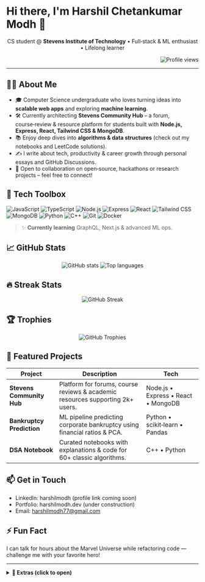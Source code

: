 # Hi there, I'm **Harshil Chetankumar Modh** 👋

<p align="center">
  CS student @ <strong>Stevens Institute of Technology</strong> • Full‑stack &amp; ML enthusiast • Lifelong learner
</p>

<p align="right">
  <img src="https://komarev.com/ghpvc/?username=harshilmodh&style=flat-square" alt="Profile views" />
</p>

---

## 👨‍💻 About Me

- 🎓 Computer Science undergraduate who loves turning ideas into **scalable web apps** and exploring **machine learning**.
- 🛠 Currently architecting **Stevens Community Hub** – a forum, course‑review & resource platform for students built with **Node.js, Express, React, Tailwind CSS & MongoDB**.
- 📚 Enjoy deep dives into **algorithms & data structures** (check out my notebooks and LeetCode solutions).
- ✍️ I write about tech, productivity & career growth through personal essays and GitHub Discussions.
- 🤝 Open to collaboration on open‑source, hackathons or research projects – feel free to connect!

## 🚀 Tech Toolbox

![JavaScript](https://img.shields.io/badge/-JavaScript-black?style=flat-square&logo=javascript)
![TypeScript](https://img.shields.io/badge/-TypeScript-black?style=flat-square&logo=typescript)
![Node.js](https://img.shields.io/badge/-Node.js-black?style=flat-square&logo=node.js)
![Express](https://img.shields.io/badge/-Express-black?style=flat-square&logo=express)
![React](https://img.shields.io/badge/-React-black?style=flat-square&logo=react)
![Tailwind CSS](https://img.shields.io/badge/-Tailwind-111827?style=flat-square&logo=tailwindcss)
![MongoDB](https://img.shields.io/badge/-MongoDB-black?style=flat-square&logo=mongodb)
![Python](https://img.shields.io/badge/-Python-black?style=flat-square&logo=python)
![C++](https://img.shields.io/badge/-C++-black?style=flat-square&logo=c%2b%2b)
![Git](https://img.shields.io/badge/-Git-black?style=flat-square&logo=git)
![Docker](https://img.shields.io/badge/-Docker-black?style=flat-square&logo=docker)

> ✨ **Currently learning** GraphQL, Next.js & advanced ML ops.

## 📈 GitHub Stats

<p align="center">
  <img src="https://github-readme-stats.vercel.app/api?username=harshilmodh&show_icons=true&hide_rank=true&count_private=true" alt="GitHub stats" />
  <img src="https://github-readme-stats.vercel.app/api/top-langs/?username=harshilmodh&layout=compact&hide=html,css" alt="Top languages" />
</p>

## 🔥 Streak Stats

<p align="center">
  <img src="https://github-readme-streak-stats.herokuapp.com/?user=harshilmodh" alt="GitHub Streak" />
</p>

## 🏆 Trophies

<p align="center">
  <img src="https://github-profile-trophy.vercel.app/?username=harshilmodh&theme=gruvbox&row=1&column=6" alt="GitHub Trophies" />
</p>

## 🌱 Featured Projects

| Project | Description | Tech |
|---------|-------------|------|
| **Stevens Community Hub** | Platform for forums, course reviews & academic resources supporting 2k+ users. | Node.js • Express • React • MongoDB |
| **Bankruptcy Prediction** | ML pipeline predicting corporate bankruptcy using financial ratios & PCA. | Python • scikit‑learn • Pandas |
| **DSA Notebook** | Curated notebooks with explanations & code for 60+ classic algorithms. | C++ • Python |

<!-- Add more projects above this line -->

## 📫 Get in Touch

- LinkedIn: harshilmodh (profile link coming soon)
- Portfolio: harshilmodh.dev (under construction)
- Email: harshilmodh77@gmail.com

## ⚡ Fun Fact

I can talk for hours about the Marvel Universe while refactoring code — challenge me with your favorite hero!

---

<details>
  <summary><strong>📝 Extras (click to open)</strong></summary>
  
  - 💬 Ask me about web performance, XSS protection, Agile best practices or choosing the right sort algorithm.
  - 🎤 I’ve mentored peers on career growth and love giving lightning talks at tech meetups.
  - 🌎 Outside of code I enjoy photography, cooking spicy food & spontaneous road trips.
</details>

<!-- ✨ README template crafted with ❤️ by Harshil -->
